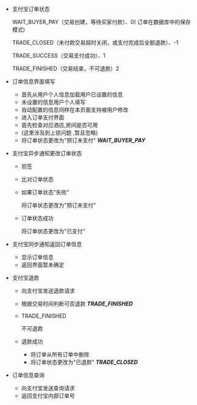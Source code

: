 - 支付宝订单状态

  WAIT_BUYER_PAY（交易创建，等待买家付款）、0( 订单在数据库中的保存模式)

  TRADE_CLOSED（未付款交易超时关闭，或支付完成后全额退款）、-1

  TRADE_SUCCESS（交易支付成功）、1

  TRADE_FINISHED（交易结束，不可退款）2

- 订单信息界面填写

  - 首先从用户个人信息加载用户已设置的信息
  - 未设置的信息用户个人填写
  - 自动配置的信息同样在本页面支持被用户修改
  - 进入订单支付界面
  - 首先检查对应酒店,房间是否可用
  - (这里涉及到上锁问题 ,暂且忽略)
  - 将订单状态更改为"预订未支付"   ***WAIT_BUYER_PAY***

- 支付宝异步通知更改订单状态

  - 验签

  - 比对订单状态

  - 如果订单状态"失败"

    将订单状态更改为"预订未支付"

  - 订单状态成功

    将订单状态更改为"已支付"

- 支付宝同步通知返回订单信息

  - 显示订单信息
  - 返回界面暂未确定

- 支付宝退款

  - 向支付宝发送退款请求

  - 根据交易时间判断可否退款 ***TRADE_FINISHED***

  - TRADE_FINISHED

    不可退款

  - 退款成功

    - 将订单从所有订单中删除  
    - 将订单状态更改为"已退款" ***TRADE_CLOSED***

- 订单信息查询

  - 向支付宝发送查询请求
  - 返回支付宝内部订单号

